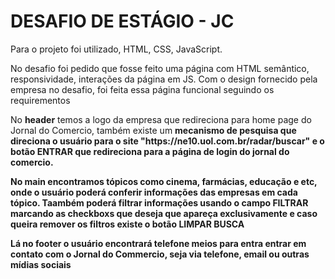 <h1>DESAFIO DE ESTÁGIO - JC</h1>

<p>Para o projeto foi utilizado, HTML, CSS, JavaScript.</p>

<p>No desafio foi pedido que fosse feito uma página com HTML semântico, responsividade, interações da página em JS. Com o design fornecido pela empresa no desafio, foi feita essa página funcional seguindo os requirementos</p>

<p>No <b>header</b> temos a logo da empresa que redireciona para home page do Jornal do Comercio, também existe um <b>mecanismo de pesquisa<b> que direciona o usuário para o site "https://ne10.uol.com.br/radar/buscar" e o botão <b>ENTRAR</b> que redireciona para a página de login do jornal do comercio.</p>

<p>No <b>main</b> encontramos tópicos como cinema, farmácias, educação e etc, onde o usuário poderá conferir informações das empresas em cada tópico. Taambém poderá filtrar informações usando o campo <b>FILTRAR</b> marcando as checkboxs que deseja que apareça exclusivamente e caso queira remover os filtros existe o botão <b>LIMPAR BUSCA</b></p>

<p>Lá no <b>footer</b> o usuário encontrará telefone meios para entra entrar em contato com o Jornal do Commercio, seja via telefone, email ou outras mídias sociais</p>
